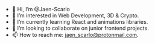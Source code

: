 - 👋 Hi, I’m @Jaen-Scarlo
- 👀 I’m interested in Web Development, 3D & Crypto.
- 🌱 I’m currently learning React and animations libraries.
- 💞️ I’m looking to collaborate on junior frontend projects.
- 📫 How to reach me: jaen_scarlo@protonmail.com. 

<!---
Jaen-Scarlo/Jaen-Scarlo is a ✨ special ✨ repository because its `README.md` (this file) appears on your GitHub profile.
You can click the Preview link to take a look at your changes.
--->

